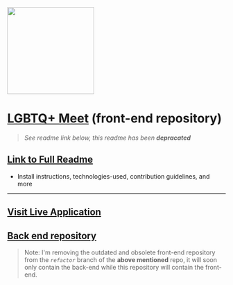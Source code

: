  <img width='200px' src="https://lh3.googleusercontent.com/pw/ACtC-3eL9FsncUFUdmAWA6DrkjUXHkAZyWIZMWWogORhN5bXjMLH6DJq0ICrvkqoHFFvwpTEWi2XIoPBm7-H5fev3W_HyNuG2e2iWmlZNNsNMB23T3CeVVKtfAoSRisBfpH7AMLPvW2CNykBS7lszVKz-OtJMQ=s1680-no?authuser=0"/>

#  [LGBTQ+ Meet](https://lgbtq-meetups.herokuapp.com/) (front-end repository)

> *See readme link below, this readme has been **depracated***



## [Link to Full Readme](https://github.com/boostinwrx/LGBTQ-meetup-app/blob/refactor/README.md)
* Install instructions, technologies-used, contribution guidelines, and more


---
 
 
## [Visit Live Application](https://lgbtq-meetups.herokuapp.com/) 




## [Back end repository](https://github.com/boostinwrx/LGBTQ-meetup-app/tree/refactor)




> Note: I'm removing the outdated and obsolete front-end repository from the *`refactor`* branch of the **above mentioned** repo, it will soon only contain the back-end while this repository will contain the front-end.
